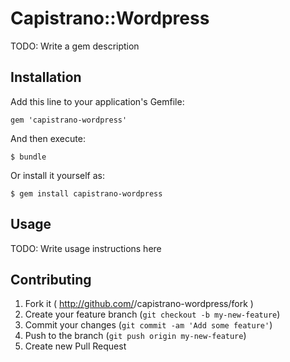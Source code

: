 # Capistrano::Wordpress

TODO: Write a gem description

## Installation

Add this line to your application's Gemfile:

    gem 'capistrano-wordpress'

And then execute:

    $ bundle

Or install it yourself as:

    $ gem install capistrano-wordpress

## Usage

TODO: Write usage instructions here

## Contributing

1. Fork it ( http://github.com/<my-github-username>/capistrano-wordpress/fork )
2. Create your feature branch (`git checkout -b my-new-feature`)
3. Commit your changes (`git commit -am 'Add some feature'`)
4. Push to the branch (`git push origin my-new-feature`)
5. Create new Pull Request
